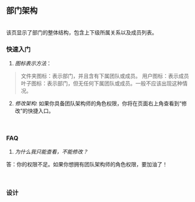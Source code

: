 ## 部门架构

<br/>
该页显示了部门的整体结构，包含上下级所属关系以及成员列表。

### 快速入门
1. *图标表示方法*：
>	文件夹图标：表示部门，并且含有下属团队或成员。
>	用户图标：表示成员
>	叶子图标：表示部门，但无任何下属团队或成员。一般不应该出现这种情况。
2. *修改架构*: 如果你具备团队架构师的角色权限，你将在页面右上角查看到“修改”的快捷入口。

<br/>

### FAQ
1. *为什么我只能查看，不能修改？*

答：你的权限不足。如果你想拥有团队架构师的角色权限，要加油了！



<br/>

### 设计
